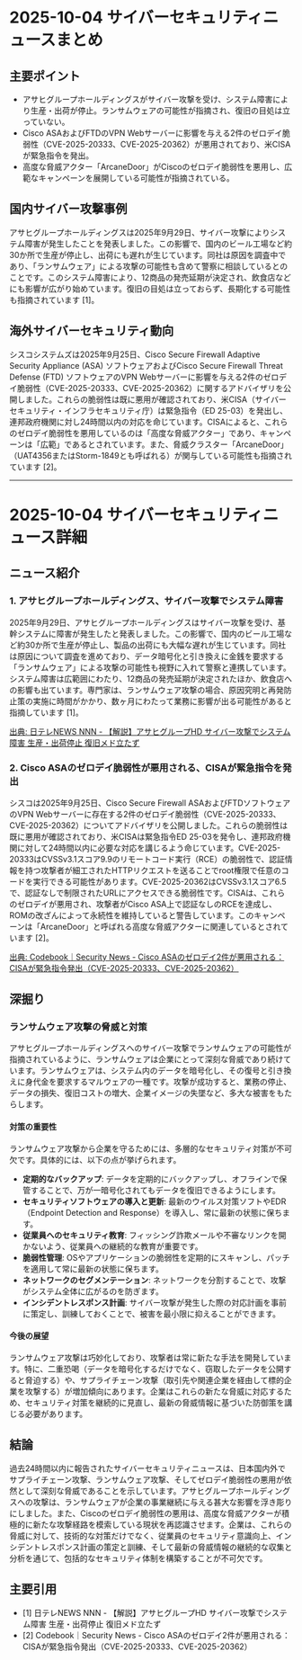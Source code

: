 # 2025-10-04 サイバーセキュリティニュースまとめ

## 主要ポイント

*   アサヒグループホールディングスがサイバー攻撃を受け、システム障害により生産・出荷が停止。ランサムウェアの可能性が指摘され、復旧の目処は立っていない。
*   Cisco ASAおよびFTDのVPN Webサーバーに影響を与える2件のゼロデイ脆弱性（CVE-2025-20333、CVE-2025-20362）が悪用されており、米CISAが緊急指令を発出。
*   高度な脅威アクター「ArcaneDoor」がCiscoのゼロデイ脆弱性を悪用し、広範なキャンペーンを展開している可能性が指摘されている。

## 国内サイバー攻撃事例

アサヒグループホールディングスは2025年9月29日、サイバー攻撃によりシステム障害が発生したことを発表しました。この影響で、国内のビール工場など約30か所で生産が停止し、出荷にも遅れが生じています。同社は原因を調査中であり、「ランサムウェア」による攻撃の可能性も含めて警察に相談しているとのことです。このシステム障害により、12商品の発売延期が決定され、飲食店などにも影響が広がり始めています。復旧の目処は立っておらず、長期化する可能性も指摘されています [1]。

## 海外サイバーセキュリティ動向

シスコシステムズは2025年9月25日、Cisco Secure Firewall Adaptive Security Appliance (ASA) ソフトウェアおよびCisco Secure Firewall Threat Defense (FTD) ソフトウェアのVPN Webサーバーに影響を与える2件のゼロデイ脆弱性（CVE-2025-20333、CVE-2025-20362）に関するアドバイザリを公開しました。これらの脆弱性は既に悪用が確認されており、米CISA（サイバーセキュリティ・インフラセキュリティ庁）は緊急指令（ED 25-03）を発出し、連邦政府機関に対し24時間以内の対応を命じています。CISAによると、これらのゼロデイ脆弱性を悪用しているのは「高度な脅威アクター」であり、キャンペーンは「広範」であるとされています。また、脅威クラスター「ArcaneDoor」（UAT4356またはStorm-1849とも呼ばれる）が関与している可能性も指摘されています [2]。

---

# 2025-10-04 サイバーセキュリティニュース詳細

## ニュース紹介

### 1. アサヒグループホールディングス、サイバー攻撃でシステム障害

2025年9月29日、アサヒグループホールディングスはサイバー攻撃を受け、基幹システムに障害が発生したと発表しました。この影響で、国内のビール工場など約30か所で生産が停止し、製品の出荷にも大幅な遅れが生じています。同社は原因について調査を進めており、データ暗号化と引き換えに金銭を要求する「ランサムウェア」による攻撃の可能性も視野に入れて警察と連携しています。システム障害は広範囲にわたり、12商品の発売延期が決定されたほか、飲食店への影響も出ています。専門家は、ランサムウェア攻撃の場合、原因究明と再発防止策の実施に時間がかかり、数ヶ月にわたって業務に影響が出る可能性があると指摘しています [1]。

[出典: 日テレNEWS NNN - 【解説】アサヒグループHD サイバー攻撃でシステム障害 生産・出荷停止 復旧メド立たず](https://news.ntv.co.jp/category/economy/cf1fd87ff5bc4abdad117d3b0f60d0f6)

### 2. Cisco ASAのゼロデイ脆弱性が悪用される、CISAが緊急指令を発出

シスコは2025年9月25日、Cisco Secure Firewall ASAおよびFTDソフトウェアのVPN Webサーバーに存在する2件のゼロデイ脆弱性（CVE-2025-20333、CVE-2025-20362）についてアドバイザリを公開しました。これらの脆弱性は既に悪用が確認されており、米CISAは緊急指令ED 25-03を発令し、連邦政府機関に対して24時間以内に必要な対応を講じるよう命じています。CVE-2025-20333はCVSSv3.1スコア9.9のリモートコード実行（RCE）の脆弱性で、認証情報を持つ攻撃者が細工されたHTTPリクエストを送ることでroot権限で任意のコードを実行できる可能性があります。CVE-2025-20362はCVSSv3.1スコア6.5で、認証なしで制限されたURLにアクセスできる脆弱性です。CISAは、これらのゼロデイが悪用され、攻撃者がCisco ASA上で認証なしのRCEを達成し、ROMの改ざんによって永続性を維持していると警告しています。このキャンペーンは「ArcaneDoor」と呼ばれる高度な脅威アクターに関連しているとされています [2]。

[出典: Codebook｜Security News - Cisco ASAのゼロデイ2件が悪用される：CISAが緊急指令発出（CVE-2025-20333、CVE-2025-20362）](https://codebook.machinarecord.com/threatreport/silobreaker-cyber-alert/41049/)

## 深掘り

### ランサムウェア攻撃の脅威と対策

アサヒグループホールディングスへのサイバー攻撃でランサムウェアの可能性が指摘されているように、ランサムウェアは企業にとって深刻な脅威であり続けています。ランサムウェアは、システム内のデータを暗号化し、その復号と引き換えに身代金を要求するマルウェアの一種です。攻撃が成功すると、業務の停止、データの損失、復旧コストの増大、企業イメージの失墜など、多大な被害をもたらします。

#### 対策の重要性

ランサムウェア攻撃から企業を守るためには、多層的なセキュリティ対策が不可欠です。具体的には、以下の点が挙げられます。

*   **定期的なバックアップ**: データを定期的にバックアップし、オフラインで保管することで、万が一暗号化されてもデータを復旧できるようにします。
*   **セキュリティソフトウェアの導入と更新**: 最新のウイルス対策ソフトやEDR（Endpoint Detection and Response）を導入し、常に最新の状態に保ちます。
*   **従業員へのセキュリティ教育**: フィッシング詐欺メールや不審なリンクを開かないよう、従業員への継続的な教育が重要です。
*   **脆弱性管理**: OSやアプリケーションの脆弱性を定期的にスキャンし、パッチを適用して常に最新の状態に保ちます。
*   **ネットワークのセグメンテーション**: ネットワークを分割することで、攻撃がシステム全体に広がるのを防ぎます。
*   **インシデントレスポンス計画**: サイバー攻撃が発生した際の対応計画を事前に策定し、訓練しておくことで、被害を最小限に抑えることができます。

#### 今後の展望

ランサムウェア攻撃は巧妙化しており、攻撃者は常に新たな手法を開発しています。特に、二重恐喝（データを暗号化するだけでなく、窃取したデータを公開すると脅迫する）や、サプライチェーン攻撃（取引先や関連企業を経由して標的企業を攻撃する）が増加傾向にあります。企業はこれらの新たな脅威に対応するため、セキュリティ対策を継続的に見直し、最新の脅威情報に基づいた防御策を講じる必要があります。

## 結論

過去24時間以内に報告されたサイバーセキュリティニュースは、日本国内外でサプライチェーン攻撃、ランサムウェア攻撃、そしてゼロデイ脆弱性の悪用が依然として深刻な脅威であることを示しています。アサヒグループホールディングスへの攻撃は、ランサムウェアが企業の事業継続に与える甚大な影響を浮き彫りにしました。また、Ciscoのゼロデイ脆弱性の悪用は、高度な脅威アクターが積極的に新たな攻撃経路を模索している現状を再認識させます。企業は、これらの脅威に対して、技術的な対策だけでなく、従業員のセキュリティ意識向上、インシデントレスポンス計画の策定と訓練、そして最新の脅威情報の継続的な収集と分析を通じて、包括的なセキュリティ体制を構築することが不可欠です。

## 主要引用

*   [1] 日テレNEWS NNN - 【解説】アサヒグループHD サイバー攻撃でシステム障害 生産・出荷停止 復旧メド立たず
*   [2] Codebook｜Security News - Cisco ASAのゼロデイ2件が悪用される：CISAが緊急指令発出（CVE-2025-20333、CVE-2025-20362）
